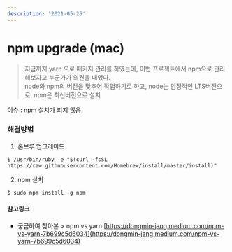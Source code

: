 ```yaml
---
description: '2021-05-25'
---
```


# npm upgrade \(mac\)

> 지금까지 yarn 으로 패키지 관리를 하였는데, 이번 프로젝트에서 npm으로 관리해보자고 누군가가 의견을 내었다.   
> node와 npm의 버전을 맞추어 작업하기로 하고, node는 안정적인 LTS버전으로, npm은 최신버전으로 설치

이슈 : npm 설치가 되지 않음 

### 해결방법 

1. 홈브루 업그레이드 

```text
$ /usr/bin/ruby -e "$(curl -fsSL https://raw.githubusercontent.com/Homebrew/install/master/install)"
```

2. npm 설치

```text
$ sudo npm install -g npm 
```

#### 참고링크 

* 궁금하여 찾아본 &gt; npm vs yarn [https://dongmin-jang.medium.com/npm-vs-yarn-7b699c5d6034](https://dongmin-jang.medium.com/npm-vs-yarn-7b699c5d6034) 

